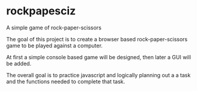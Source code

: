 # rockpapesciz
A simple game of rock-paper-scissors

The goal of this project is to create a browser based rock-paper-scissors game to be played against a computer.

At first a simple console based game will be designed, then later a GUI will be added.

The overall goal is to practice javascript and logically planning out a a task and the functions needed to complete that task.

